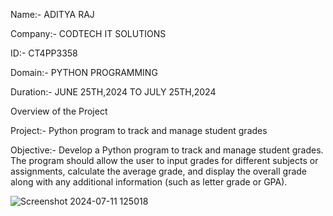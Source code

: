 Name:- ADITYA RAJ

Company:- CODTECH IT SOLUTIONS

ID:- CT4PP3358

Domain:- PYTHON PROGRAMMING

Duration:- JUNE 25TH,2024 TO JULY 25TH,2024

Overview of the Project

Project:- Python program to track and manage student grades

Objective:- Develop a Python program to track and manage student grades. The program should allow the user to input grades for different subjects or assignments, calculate the average grade, and display the overall grade along with any additional information (such as letter grade or GPA).

![Screenshot 2024-07-11 125018](https://github.com/MysterioCodes/CODTECH_Task1/assets/142957082/a47a0dbe-3afc-45a2-ae08-d271bbda0911)
